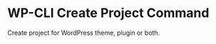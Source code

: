 WP-CLI Create Project Command
=============================

Create project for WordPress theme, plugin or both.
